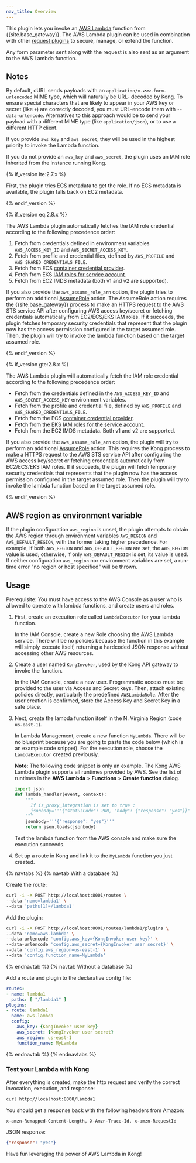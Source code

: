 ```yaml
---
nav_title: Overview
---
```


This plugin lets you invoke an [AWS Lambda](https://aws.amazon.com/lambda/) function from {{site.base_gateway}}. 
The AWS Lambda plugin can be used in combination with other [request plugins](/hub/?search=request) 
to secure, manage, or extend the function.

Any form parameter sent along with the request is also sent as an argument to the AWS Lambda function.

## Notes

By default, cURL sends payloads with an
`application/x-www-form-urlencoded` MIME type, which will naturally be URL-
decoded by Kong. To ensure special characters that are likely to appear in
your AWS key or secret (like `+`) are correctly decoded, you must
URL-encode them with `--data-urlencode`.
Alternatives to this approach would be to send your payload with a
different MIME type (like `application/json`), or to use a different HTTP client.

If you provide `aws_key` and `aws_secret`, they will be used in the highest priority to
invoke the Lambda function.

If you do not provide an `aws_key` and `aws_secret`, the plugin uses an IAM role inherited
from the instance running Kong.

{% if_version lte:2.7.x %}

First, the plugin tries ECS metadata to get the role. If no ECS metadata is available,
the plugin falls back on EC2 metadata.

{% endif_version %}

{% if_version eq:2.8.x %}

The AWS Lambda plugin automatically fetches the IAM role credential according to the following
precedence order:
1. Fetch from credentials defined in environment variables `AWS_ACCESS_KEY_ID` and `AWS_SECRET_ACCESS_KEY`.
2. Fetch from profile and credential files, defined by `AWS_PROFILE` and `AWS_SHARED_CREDENTIALS_FILE`.
3. Fetch from ECS [container credential provider](https://docs.aws.amazon.com/sdkref/latest/guide/feature-container-credentials.html).
4. Fetch from EKS [IAM roles for service account](https://docs.aws.amazon.com/eks/latest/userguide/iam-roles-for-service-accounts.html).
5. Fetch from EC2 IMDS metadata (both v1 and v2 are supported).

If you also provide the `aws_assume_role_arn` option, the plugin tries to perform
an additional [AssumeRole](https://docs.aws.amazon.com/STS/latest/APIReference/API_AssumeRole.html)
action. The AssumeRole action requires the {{site.base_gateway}} process to make an HTTPS request to the AWS STS service API after
configuring AWS access key/secret or fetching credentials automatically from EC2/ECS/EKS IAM roles.
If it succeeds, the plugin fetches temporary security credentials that represent
that the plugin now has the access permission configured in the target assumed role. Then, the plugin will try to invoke the lambda function based on the target assumed role.

{% endif_version %}

{% if_version gte:2.8.x %}

The AWS Lambda plugin will automatically fetch the IAM role credential according to the following
precedence order:
- Fetch from the credentials defined in the `AWS_ACCESS_KEY_ID` and `AWS_SECRET_ACCESS_KEY` environment variables.
- Fetch from the profile and credential file, defined by `AWS_PROFILE` and `AWS_SHARED_CREDENTIALS_FILE`.
- Fetch from the ECS [container credential provider](https://docs.aws.amazon.com/sdkref/latest/guide/feature-container-credentials.html).
- Fetch from the EKS [IAM roles for the service account](https://docs.aws.amazon.com/eks/latest/userguide/iam-roles-for-service-accounts.html).
- Fetch from the EC2 IMDS metadata. Both v1 and v2 are supported.

If you also provide the `aws_assume_role_arn` option, the plugin will try to perform
an additional [AssumeRole](https://docs.aws.amazon.com/STS/latest/APIReference/API_AssumeRole.html)
action. This requires the Kong process to make a HTTPS request to the AWS STS service API after
configuring the AWS access key/secret or fetching credentials automatically from EC2/ECS/EKS IAM roles.
If it succeeds, the plugin will fetch temporary security credentials that represents
that the plugin now has the access permission configured in the target assumed role. Then the plugin will try to invoke the lambda function based on the target assumed role.

{% endif_version %}


## AWS region as environment variable

If the plugin configuration `aws_region` is unset, the plugin attempts to obtain the
AWS region through environment variables `AWS_REGION` and `AWS_DEFAULT_REGION`,
with the former taking higher precedence. For example, if both `AWS_REGION` and
`AWS_DEFAULT_REGION` are set, the `AWS_REGION` value is used; otherwise, if only
`AWS_DEFAULT_REGION` is set, its value is used. If neither configuration `aws_region`
nor environment variables are set, a run-time error "no region or host specified"
will be thrown.

## Usage

Prerequisite: You must have access to the AWS Console as a user who is
allowed to operate with lambda functions, and create users and roles.

1. First, create an execution role called `LambdaExecutor` for your
lambda function.

    In the IAM Console, create a new Role choosing the AWS Lambda service. There
    will be no policies because the function in this example will simply execute
    itself, returning a hardcoded JSON response without accessing other
    AWS resources.

2. Create a user named `KongInvoker`, used by the Kong API gateway
to invoke the function.

    In the IAM Console, create a new user. Programmatic access must be provided to the user via Access and Secret keys. Then, attach existing policies directly, particularly the predefined `AWSLambdaRole`. After the user creation is confirmed, store the Access Key and Secret Key in a safe place.

3. Next, create the lambda function itself in the N. Virginia Region
(code `us-east-1`).

    In Lambda Management, create a new function `MyLambda`. There will be no blueprint because you are going to paste the code below (which is an example code snippet). For the execution role, choose the `LambdaExecutor` created previously.

    **Note**: The following code snippet is only an example. The Kong AWS Lambda plugin supports all runtimes provided by AWS. See the list of runtimes in the **AWS Lambda** > **Functions** > **Create function** dialog.

    ```python
    import json
    def lambda_handler(event, context):
        """
          If is_proxy_integration is set to true :
          jsonbody='''{"statusCode": 200, "body": {"response": "yes"}}'''
        """
        jsonbody='''{"response": "yes"}'''
        return json.loads(jsonbody)
    ```

    Test the lambda function from the AWS console and make sure the execution succeeds.

4. Set up a route in Kong and link it to the `MyLambda` function you just created.

{% navtabs %}
{% navtab With a database %}

Create the route:

```bash
curl -i -X POST http://localhost:8001/routes \
--data 'name=lambda1' \
--data 'paths[1]=/lambda1'
```

Add the plugin:

```bash
curl -i -X POST http://localhost:8001/routes/lambda1/plugins \
--data 'name=aws-lambda' \
--data-urlencode 'config.aws_key={KongInvoker user key}' \
--data-urlencode 'config.aws_secret={KongInvoker user secret}' \
--data 'config.aws_region=us-east-1' \
--data 'config.function_name=MyLambda'
```

{% endnavtab %}
{% navtab Without a database %}

Add a route and plugin to the declarative config file:

``` yaml
routes:
- name: lambda1
  paths: [ "/lambda1" ]
plugins:
- route: lambda1
  name: aws-lambda
  config:
    aws_key: {KongInvoker user key}
    aws_secret: {KongInvoker user secret}
    aws_region: us-east-1
    function_name: MyLambda
```

{% endnavtab %}
{% endnavtabs %}

### Test your Lambda with Kong

After everything is created, make the http request and verify the correct
invocation, execution, and response:

```bash
curl http://localhost:8000/lambda1
```

You should get a response back with the following headers from Amazon:

```
x-amzn-Remapped-Content-Length, X-Amzn-Trace-Id, x-amzn-RequestId
```

JSON response:

```json
{"response": "yes"}
```

Have fun leveraging the power of AWS Lambda in Kong!
